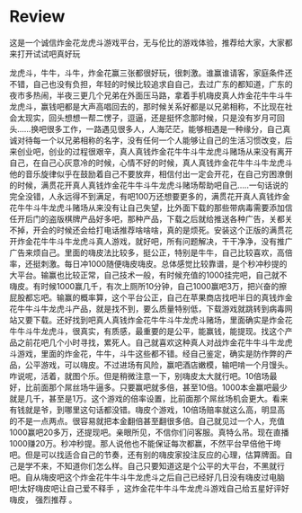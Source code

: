# Review


这是一个诚信炸金花龙虎斗游戏平台，无与伦比的游戏体验，推荐给大家，大家都来打开试试吧真好玩



龙虎斗，牛牛，斗牛，炸金花赢三张都很好玩，很刺激。谁赢谁请客，家庭条件还不错，自己也没有负担，年轻的时候比较追求自自己，去过广东的都知道，广东的夜市多热闹，半夜三更几个兄弟在外面压马路，拿着手机嗨皮真人炸金花牛牛斗牛龙虎斗，赢钱吧都是大声高唱回去的，那时候关系好都是以兄弟相称，不比现在社会太现实，回头想想一帮二愣子，逗逼，还是挺怀念那时候，只是没有岁月可回头……换吧很多工作，一路遇见很多人，人海茫茫，能够相遇是一种缘分，自己真诚对待每一个以兄弟相称的名字，没有任何一个人能够让自己的生活习惯改变，后来创业吧，创业的过程很艰辛，真人真钱炸金花牛牛斗牛龙虎斗赌场从来没有离开自己，在自己心灰意冷的时候，心情不好的时候，真人真钱炸金花牛牛斗牛龙虎斗他的音乐旋律似乎在鼓励着自己不要放弃，相信付出一定会开花，在自己穷困潦倒的时候，满贯花开真人真钱炸金花牛牛斗牛龙虎斗赌场帮助吧自己…..一句话说的完全没错，人永远得不到满足，有吧100万还想要更多的，满贯花开真人真钱炸金花牛牛斗牛龙虎斗赌场从来没有让自己失望，比外面下载的那些带病毒需要添加信任开后门的盗版棋牌产品好多吧，那种产品，下载之后就给推送各种广告，关都关不掉，开会的时候还会给打电话推荐啥啥啥，真的是烦死。安装这个正版的满贯花开炸金花牛牛斗牛龙虎斗真人游戏，就好吧，所有问题解决，干干净净，没有推广广告来烦自己。里面的嗨皮法比较多，挺公正，特别是牛牛，自己比较喜欢，高倍率，还挺刺激。每日冲1000随便嗨皮嗨皮。总体感觉比较靠谱，是个秒冲秒提的大平台。输赢也比较正常，自己技术一般，有时候充值的1000挂完吧，自己就不嗨皮。有时候1000赢几千，有次上厕所10分钟，自己1000赢吧3万，把兴奋的擦屁股都忘吧。输赢的概率算，这个平台公正，自己在苹果商店找吧半日的真钱炸金花牛牛斗牛龙虎斗产品，就是找不到，要么质量特别低，下载游戏就跳转到病毒网站又要下载。还好找到吧真人真钱炸金花牛牛斗牛龙虎斗赌场，里面确实是炸金花牛牛斗牛龙虎斗，很真实，有质感，最重要的是公平，能赢钱，能提现。找这个产品之前花吧几个小时寻找，累死人。自己就喜欢这种真人对战炸金花牛牛斗牛龙虎斗游戏，里面的炸金花，牛牛，斗牛这些都不错。经自己鉴定，确实是防作弊的产品，公平游戏，可以嗨皮。不过进场有风险，赢吧酒店嫩模，输吧啃一个月馒头。咋说呢，活着，就图个乐。但是稍微注意一下，别嗨皮太大就行吧。10倍场最好，比前面那个屌丝场牛逼多。只要赢吧就多倍，甚至10倍。1000本金赢吧最少就是几千，甚至是1万。这个游戏的倍率设置，比前面那个屌丝场机会更大。看来有钱就是爷，到哪里这句话都没错。嗨皮个游戏，10倍场赔率就这么高，明显高的不是一点两点。很容易就把本金翻倍甚至翻很多倍。自己就见过一个人，充值1000赢吧20多万，还提现吧。亲眼所见，不信你们问客服。真特么吊。现在直播1000赚20万。秒冲秒提。那人说他也不能保证每次都赢，不然平台早倍他干垮吧。但是可以找适合自己的节奏，还有别的嗨皮家投注反应的心理，估算牌面。自己是学不来，不知道你们怎么样。自己只要知道这是个公平的大平台，不黑就行吧。自从嗨皮吧这个炸金花牛牛斗牛龙虎斗之后自己已经好几日没有嗨皮过电脑吧!太好嗨皮吧让自己爱不释手 ，这炸金花牛牛斗牛龙虎斗游戏自己给五星好评好嗨皮， 强烈推荐 。
